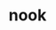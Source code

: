 ---
category: 4-letters
denotation: null
name: nook
reference_link: https://www.etymonline.com/word/nook
root_language: null
root_name: null
title: nook
type: free
word_sums:
- respelling: nook
  sum: 'Nook + '
---